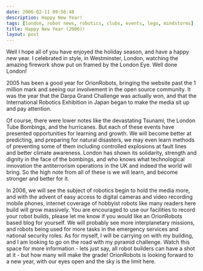 ```yaml
---
date: 2006-02-11 09:56:48
description: Happy New Year!
tags: [london, robot news, robotics, clubs, events, lego, mindstorms]
title: Happy New Year (2006)!
layout: post
---
```

Well I hope all of you have enjoyed the holiday season, and have a happy new year. I celebrated in style, in Westminster, London, watching the amazing firework show put on framed by the London Eye. Well done London!

2005 has been a good year for OrionRobots, bringing the website past the 1 million mark and seeing our involvement in the open source community. It was the year that the Darpa Grand Challenge was actually won, and that the International Robotics Exhibition in Japan began to make the media sit up and pay attention.

Of course, there were lower notes like the devastating Tsunami, the London Tube Bombings, and the hurricanes. But each of these events have presented opportunities for learning and growth. We will become better at predicting, and preparing for natural disasters, we may even learn methods of preventing some of them including controlled explosions at fault lines and better climate awareness. London has shown its solidarity, strength and dignity in the face of the bombings, and who knows what technological innovation the antiterrorism operations in the UK and indeed the world will bring. So the high note from all of these is we will learn, and become stronger and better for it.

In 2006, we will see the subject of robotics begin to hold the media more, and with the advent of easy access to digital cameras and video recording mobile phones, internet coverage of hobbyist robots like many readers here build will grow massively. You are encouraged to use our facilities to record your robot builds, please let me know if you would like an OrionRobots based blog for yourself. We will probably see more interplanetary missions, and robots being used for more tasks in the emergency services and national security roles.
As for myself, I will be carrying on with my building, and I am looking to go on the road with my pyramid challenge. Watch this space for more information - lets just say, all robot builders can have a shot at it - but how many will make the grade! OrionRobots is looking forward to a new year, with our eyes open and the sky is the limit here.
